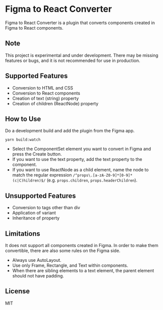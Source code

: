 # Figma to React Converter

Figma to React Converter is a plugin that converts components created in Figma to React components.

## Note

This project is experimental and under development. There may be missing features or bugs, and it is not recommended for use in production.

## Supported Features

- Conversion to HTML and CSS
- Conversion to React components
- Creation of text (string) property
- Creation of children (ReactNode) property

## How to Use

Do a development build and add the plugin from the Figma app.

```
yarn build:watch
```

- Select the ComponentSet element you want to convert in Figma and press the Create button.
- If you want to use the text property, add the text property to the component.
- If you want to use ReactNode as a child element, name the node to match the regular expression `/^props\.[a-zA-Z0-9]*[0-9]*(c|C)hildren)$/` (e.g. `props.children`, `props.headerChildren`).

## Unsupported Features

- Conversion to tags other than div
- Application of variant
- Inheritance of property

## Limitations

It does not support all components created in Figma. In order to make them convertible, there are also some rules on the Figma side.

- Always use AutoLayout.
- Use only Frame, Rectangle, and Text within components.
- When there are sibling elements to a text element, the parent element should not have padding.

## License

MIT

